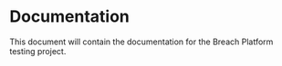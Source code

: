 # Documentation

This document will contain the documentation for the Breach Platform testing project.
